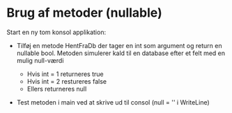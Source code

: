 ﻿# Brug af metoder (nullable)

Start en ny tom konsol applikation:

* Tilføj en metode HentFraDb der tager en int som argument og return en nullable bool. Metoden simulerer kald til en database efter et felt med en mulig null-værdi
  * Hvis int = 1 returneres true
  * Hvis int = 2 restureres false
  * Ellers returneres null

* Test metoden i main ved at skrive ud til consol (null = '' i WriteLine)


